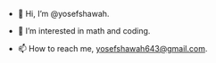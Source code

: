 - 👋 Hi, I’m @yosefshawah.
- 👀 I’m interested in math and coding.

- 📫 How to reach me, yosefshawah643@gmail.com.


<!---
yosefshawah/yosefshawah is a ✨ special ✨ repository because its `README.md` (this file) appears on your GitHub profile.
You can click the Preview link to take a look at your changes.
--->
